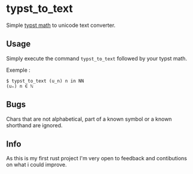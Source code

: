 # typst_to_text
Simple [typst math](https://typst.app/docs/reference/math/) to unicode text converter.

## Usage
Simply execute the command `typst_to_text` followed by your typst math.

Exemple :
```shell
$ typst_to_text (u_n) n in NN
(uₙ) n ∈ ℕ
```
## Bugs
Chars that are not alphabetical, part of a known symbol or a known shorthand are ignored.

## Info
As this is my first rust project I'm very open to feedback and contibutions on what i could improve.
